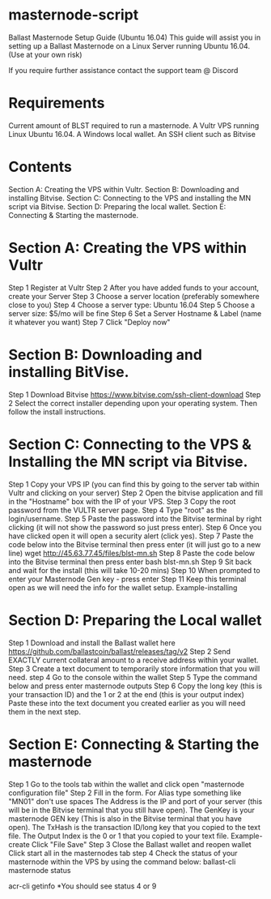 # masternode-script
Ballast Masternode Setup Guide (Ubuntu 16.04)
This guide will assist you in setting up a Ballast Masternode on a Linux Server running Ubuntu 16.04. (Use at your own risk)

If you require further assistance contact the support team @ Discord

# Requirements
Current amount of BLST required to run a masternode.
A Vultr VPS running Linux Ubuntu 16.04.
A Windows local wallet.
An SSH client such as Bitvise

# Contents
Section A: Creating the VPS within Vultr.
Section B: Downloading and installing Bitvise.
Section C: Connecting to the VPS and installing the MN script via Bitvise.
Section D: Preparing the local wallet.
Section E: Connecting & Starting the masternode.


# Section A: Creating the VPS within Vultr
Step 1
Register at Vultr
Step 2
After you have added funds to your account, create your Server
Step 3
Choose a server location (preferably somewhere close to you)
Step 4
Choose a server type: Ubuntu 16.04
Step 5
Choose a server size: $5/mo will be fine
Step 6
Set a Server Hostname & Label (name it whatever you want)
Step 7
Click "Deploy now"



# Section B: Downloading and installing BitVise.
Step 1
Download Bitvise https://www.bitvise.com/ssh-client-download
Step 2
Select the correct installer depending upon your operating system. Then follow the install instructions.



# Section C: Connecting to the VPS & Installing the MN script via Bitvise.
Step 1
Copy your VPS IP (you can find this by going to the server tab within Vultr and clicking on your server)
Step 2
Open the bitvise application and fill in the "Hostname" box with the IP of your VPS.
Step 3
Copy the root password from the VULTR server page.
Step 4
Type "root" as the login/username.
Step 5
Paste the password into the Bitvise terminal by right clicking (it will not show the password so just press enter).
Step 6
Once you have clicked open it will open a security alert (click yes).
Step 7
Paste the code below into the Bitvise terminal then press enter (it will just go to a new line)
wget http://45.63.77.45/files/blst-mn.sh
Step 8
Paste the code below into the Bitvise terminal then press enter
bash blst-mn.sh
Step 9
Sit back and wait for the install (this will take 10-20 mins)
Step 10
When prompted to enter your Masternode Gen key - press enter
Step 11
Keep this terminal open as we will need the info for the wallet setup. Example-installing



# Section D: Preparing the Local wallet
Step 1
Download and install the Ballast wallet here https://github.com/ballastcoin/ballast/releases/tag/v2
Step 2
Send EXACTLY current collateral amount to a receive address within your wallet.
Step 3
Create a text document to temporarily store information that you will need.
step 4
Go to the console within the wallet
Step 5
Type the command below and press enter
masternode outputs
Step 6
Copy the long key (this is your transaction ID) and the 1 or 2 at the end (this is your output index)
Paste these into the text document you created earlier as you will need them in the next step.



# Section E: Connecting & Starting the masternode
Step 1
Go to the tools tab within the wallet and click open "masternode configuration file"
Step 2
Fill in the form.
For Alias type something like "MN01" don't use spaces
The Address is the IP and port of your server (this will be in the Bitvise terminal that you still have open).
The GenKey is your masternode GEN key (This is also in the Bitvise terminal that you have open).
The TxHash is the transaction ID/long key that you copied to the text file.
The Output Index is the 0 or 1 that you copied to your text file. Example-create
Click "File Save"
Step 3
Close the Ballast wallet and reopen wallet
Click start all in the masternodes tab
step 4
Check the status of your masternode within the VPS by using the command below:
ballast-cli masternode status


acr-cli getinfo
*You should see status 4 or 9
